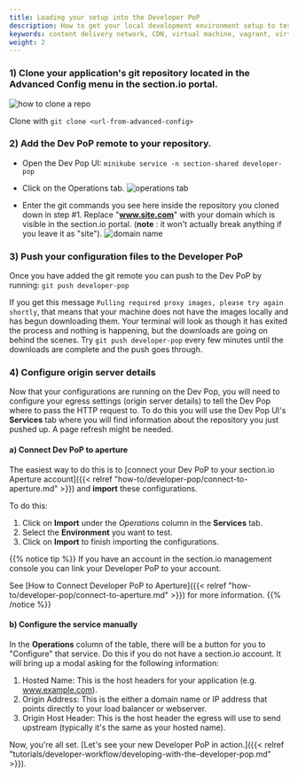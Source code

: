 ```yaml
---
title: Loading your setup into the Developer PoP
description: How to get your local development environment setup to test section.io CDN on your local machine.
keywords: content delivery network, CDN, virtual machine, vagrant, virtualbox, git, cli, local development, local machine, staging environment, developer pop
weight: 2
---
```


<!-- Run `minikube service -n section-shared developer-pop`. Your browser will open when the endpoint for the service becomes ready. -->

### 1) Clone your application's git repository located in the **Advanced Config** menu in the section.io portal.
  ![how to clone a repo](/docs/images/screenshots/dev-pop/how-to-clone-repo.png)

  Clone with `git clone <url-from-advanced-config>`

### 2) Add the Dev PoP remote to your repository.
  * Open the Dev Pop UI: `minikube service -n section-shared developer-pop`

  * Click on the Operations tab.
  ![operations tab](/docs/images/screenshots/dev-pop/operations-tab.png)

  * Enter the git commands you see here inside the repository you cloned down in step #1. Replace "**www.site.com**" with your domain which is visible in the section.io portal. (**note** : it won't actually break anything if you leave it as "site").
  ![domain name](/docs/images/screenshots/dev-pop/domain-name.png)

### 3) Push your configuration files to the Developer PoP
  Once you have added the git remote you can push to the Dev PoP by running: `git push developer-pop`

  If you get this message `Pulling required proxy images, please try again shortly`, that means that your machine does not have the images locally and has begun downloading them. Your terminal will look as though it has exited the process and nothing is happening, but the downloads are going on behind the scenes. Try `git push developer-pop` every few minutes until the downloads are complete and the push goes through.

### 4) Configure origin server details
Now that your configurations are running on the Dev Pop, you will need to configure your egress settings (origin server details) to tell the Dev Pop where to pass the HTTP request to. To do this you will use the Dev Pop UI's **Services** tab where you will find information about the repository you just pushed up. A page refresh might be needed.

#### a) Connect Dev PoP to aperture
 The easiest way to do this is to [connect your Dev PoP to your section.io Aperture account]({{< relref "how-to/developer-pop/connect-to-aperture.md" >}}) and **import** these configurations.

To do this: 
1. Click on **Import** under the *Operations* column in the **Services** tab.
2. Select the **Environment** you want to test.
3. Click on **Import** to finish importing the configurations.

{{% notice tip %}}
If you have an account in the section.io management console you can link your Developer PoP to your account.

See [How to Connect Developer PoP to Aperture]({{< relref "how-to/developer-pop/connect-to-aperture.md" >}}) for more information.
{{% /notice %}}

#### b) Configure the service manually
In the **Operations** column of the table, there will be a button for you to "Configure" that service. Do this if you do not have a section.io account. It will bring up a modal asking for the following information:

1. Hosted Name: This is the host headers for your application (e.g. www.example.com).
2. Origin Address: This is the either a domain name or IP address that points directly to your load balancer or webserver.
3. Origin Host Header: This is the host header the egress will use to send upstream (typically it's the same as your hosted name).


Now, you're all set. [Let's see your new Developer PoP in action.]({{< relref "tutorials/developer-workflow/developing-with-the-developer-pop.md" >}}).

  [git]: http://git-scm.com/
  [Vagrant]: http://docs.vagrantup.com/v2/installation/
  [Minikube]: https://github.com/kubernetes/minikube/releases/tag/v0.21.0
  [VirtualBox]: http://www.virtualbox.org/
